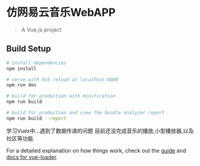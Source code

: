 # 仿网易云音乐WebAPP

> A Vue.js project

## Build Setup

``` bash
# install dependencies
npm install

# serve with hot reload at localhost:8080
npm run dev

# build for production with minification
npm run build

# build for production and view the bundle analyzer report
npm run build --report
```
学习Vuex中...遇到了数据传递的问题
目前还没完成音乐的播放,小型播放器,以及社区等功能.

For a detailed explanation on how things work, check out the [guide](http://vuejs-templates.github.io/webpack/) and [docs for vue-loader](http://vuejs.github.io/vue-loader).
